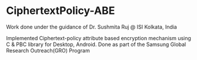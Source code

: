 # CiphertextPolicy-ABE
Work done under the guidance of Dr. Sushmita Ruj @ ISI Kolkata, India

Implemented Ciphertext-policy attribute based encryption mechanism using C & PBC library for Desktop, Android. 
Done as part of the Samsung Global Research Outreach(GRO) Program

